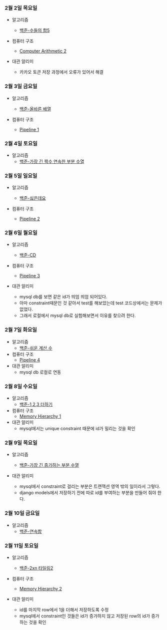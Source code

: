 ### 2월 2일 목요일

- 알고리즘
  - [백준-수들의 합5](https://github.com/sc303030/algorithm_practice/blob/master/19.Two_Pointer/%5B%EB%B0%B1%EC%A4%80%5D%202018%EB%B2%88%20%EC%88%98%EB%93%A4%EC%9D%98%20%ED%95%A9%205%20%ED%8C%8C%EC%9D%B4%EC%8D%AC.md)

- 컴퓨터 구조
  - [Computer Arithmetic 2](https://www.youtube.com/watch?v=aJX8s4pNVhY&t=366s)

- 대관 알리미
  - 카카오 토큰 저장 과정에서 오류가 있어서 해결

### 2월 3일 금요일

- 알고리즘
  - [백준-올바른 배열](https://github.com/sc303030/algorithm_practice/blob/master/19.Two_Pointer/%5B%EB%B0%B1%EC%A4%80%5D%201337%EB%B2%88%20%EC%98%AC%EB%B0%94%EB%A5%B8%20%EB%B0%B0%EC%97%B4%20%ED%8C%8C%EC%9D%B4%EC%8D%AC.md)

- 컴퓨터 구조
  - [Pipeline 1](https://www.youtube.com/watch?v=wcYL2hoXhI0)

### 2월 4일 토요일

- 알고리즘
  - [백준-가장 긴 짝수 연속한 부분 수열](https://github.com/sc303030/algorithm_practice/blob/master/10.dynamic_programming/%5B%EB%B0%B1%EC%A4%80%5D%2022857%EB%B2%88%20%EA%B0%80%EC%9E%A5%20%EA%B8%B4%20%EC%A7%9D%EC%88%98%20%EC%97%B0%EC%86%8D%ED%95%9C%20%EB%B6%80%EB%B6%84%20%EC%88%98%EC%97%B4%20(small)%20%ED%8C%8C%EC%9D%B4%EC%8D%AC.md)

### 2월 5일 일요일

- 알고리즘
  - [백준-싫은데요](https://github.com/sc303030/algorithm_practice/blob/master/19.Two_Pointer/%5B%EB%B0%B1%EC%A4%80%5D%2025916%EB%B2%88%20%EC%8B%AB%EC%9D%80%EB%8D%B0%EC%9A%94%20%ED%8C%8C%EC%9D%B4%EC%8D%AC.md)

- 컴퓨터 구조
  - [Pipeline 2](https://www.youtube.com/watch?v=1VWwzrdnoqg)

### 2월 6일 월요일

- 알고리즘
  - [백준-CD](https://github.com/sc303030/algorithm_practice/blob/master/19.Two_Pointer/%5B%EB%B0%B1%EC%A4%80%5D%204158%EB%B2%88%20CD%20%ED%8C%8C%EC%9D%B4%EC%8D%AC.md)

- 컴퓨터 구조
  - [Pipeline 3](https://www.youtube.com/watch?v=4ya12LcWI7g)

- 대관 알리미
  - mysql db를 보면 같은 id가 띄엄 띄엄 되어있다.
  - 아마 constraint때문인 것 같아서 test를 해보았는데 test 코드상에서는 문제가 없었다.
  - 그래서 로컬에서 mysql db로 실험해보면서 이유를 찾으려 한다.

### 2월 7일 화요일

- 알고리즘
  - [백준-쉬운 계산 수](https://github.com/sc303030/algorithm_practice/blob/master/10.dynamic_programming/%5B%EB%B0%B1%EC%A4%80%5D%2010844%EB%B2%88%20%EC%89%AC%EC%9A%B4%20%EA%B3%84%EC%82%B0%20%EC%88%98%20%ED%8C%8C%EC%9D%B4%EC%8D%AC.md)
- 컴퓨터 구조
  - [Pipeline 4](https://www.youtube.com/watch?v=Ot3N3OcmgVU)
- 대관 알리미
  - mysql db 로컬로 연동

### 2월 8일 수요일

- 알고리즘
  - [백준-1,2,3 더하기](https://github.com/sc303030/algorithm_practice/blob/master/10.dynamic_programming/%5B%EB%B0%B1%EC%A4%80%5D%209095%EB%B2%88%201%2C2%2C3%20%EB%8D%94%ED%95%98%EA%B8%B0%20%ED%8C%8C%EC%9D%B4%EC%8D%AC.md)
- 컴퓨터 구조
  - [Memory Hierarchy 1](https://www.youtube.com/watch?v=Sb16Hu6eCXQ&t=2744s)
- 대관 알리미
  - mysql에서는 unique constraint 때문에 id가 밀리는 것을 확인

### 2월 9일 목요일

- 알고리즘
  - [백준-가장 긴 증가하는 부분 수열](https://github.com/sc303030/algorithm_practice/blob/master/10.dynamic_programming/%5B%EB%B0%B1%EC%A4%80%5D%2011053%EB%B2%88%20%EA%B0%80%EC%9E%A5%20%EA%B8%B4%20%EC%A6%9D%EA%B0%80%ED%95%98%EB%8A%94%20%EB%B6%80%EB%B6%84%20%EC%88%98%EC%97%B4%20%ED%8C%8C%EC%9D%B4%EC%8D%AC.md)

- 대관 알리미
  - mysql에서 constraint로 걸리는 부분은 트랜잭션 영역 밖의 일이라서 그렇다.
  - django models에서 저장하기 전에 따로 id를 부여하는 부분을 만들어 줘야 한다.

### 2월 10일 금요일

- 알고리즘
  - [백준-연속합](https://github.com/sc303030/algorithm_practice/blob/master/10.dynamic_programming/%5B%EB%B0%B1%EC%A4%80%5D%201912%EB%B2%88%20%EC%97%B0%EC%86%8D%ED%95%A9%20%ED%8C%8C%EC%9D%B4%EC%8D%AC.md)

### 2월 11일 토요일

- 알고리즘
  - [백준-2xn 타일링2](https://github.com/sc303030/algorithm_practice/blob/master/10.dynamic_programming/%5B%EB%B0%B1%EC%A4%80%5D%2011727%EB%B2%88%202xn%20%ED%83%80%EC%9D%BC%EB%A7%81%202%20%ED%8C%8C%EC%9D%B4%EC%8D%AC.md)

- 컴퓨터 구조
  - [Memory Hierarchy 2](https://www.youtube.com/watch?v=_AkIfK3qL64)

- 대관 알리미
  - id를 마지막 row에서 1을 더해서 저장하도록 수정
  - mysql에서 constraint인 것들은 id가 증가하지 않고 저장된 row의 id가 증가하는 것을 확인